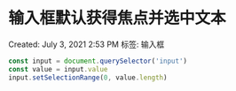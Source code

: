 # 输入框默认获得焦点并选中文本

Created: July 3, 2021 2:53 PM
标签: 输入框

```jsx
const input = document.querySelector('input')
const value = input.value
input.setSelectionRange(0, value.length)
```